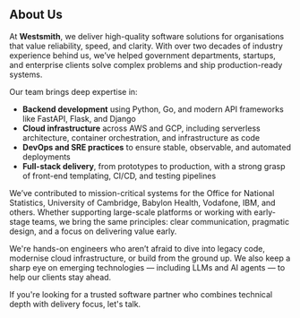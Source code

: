 ## About Us

At **Westsmith**, we deliver high-quality software solutions for organisations that value reliability, speed, and clarity. With over two decades of industry experience behind us, we’ve helped government departments, startups, and enterprise clients solve complex problems and ship production-ready systems.

Our team brings deep expertise in:

* **Backend development** using Python, Go, and modern API frameworks like FastAPI, Flask, and Django
* **Cloud infrastructure** across AWS and GCP, including serverless architecture, container orchestration, and infrastructure as code
* **DevOps and SRE practices** to ensure stable, observable, and automated deployments
* **Full-stack delivery**, from prototypes to production, with a strong grasp of front-end templating, CI/CD, and testing pipelines

We’ve contributed to mission-critical systems for the Office for National Statistics, University of Cambridge, Babylon Health, Vodafone, IBM, and others. Whether supporting large-scale platforms or working with early-stage teams, we bring the same principles: clear communication, pragmatic design, and a focus on delivering value early.

We're hands-on engineers who aren’t afraid to dive into legacy code, modernise cloud infrastructure, or build from the ground up. We also keep a sharp eye on emerging technologies — including LLMs and AI agents — to help our clients stay ahead.

If you're looking for a trusted software partner who combines technical depth with delivery focus, let's talk.